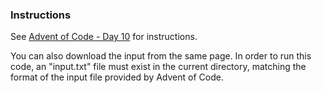 ### Instructions

See [Advent of Code - Day 10](https://adventofcode.com/2023/day/10) for instructions.

You can also download the input from the same page. In order to run this code, an "input.txt" file must exist in the current directory, matching the format of the input file provided by Advent of Code.